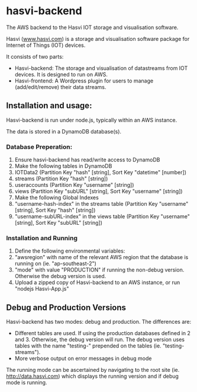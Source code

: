 # hasvi-backend
The AWS backend to the Hasvi IOT storage and visualisation software.

Hasvi (www.hasvi.com) is a storage and visualisation software package for Internet of Things (IOT) devices.

It consists of two parts:
- Hasvi-backend: The storage and visualisation of datastreams from IOT devices. It is designed to run on AWS.
- Hasvi-frontend: A Wordpress plugin for users to manage (add/edit/remove) their data streams.

## Installation and usage:
Hasvi-backend is run under node.js, typically within an AWS instance.

The data is stored in a DynamoDB database(s).

### Database Preperation:
1. Ensure hasvi-backend has read/write access to DynamoDB
2. Make the following tables in DynamoDB
  1. IOTData2 (Partition Key "hash" [string], Sort Key "datetime" [number])
  2. streams (Partition Key "hash" [string])
  3. useraccounts (Partition Key "username" [string])
  4. views (Partition Key "subURL" [string], Sort Key "username" [string])
3. Make the following Global Indexes
  1. "username-hash-index" in the streams table (Partition Key "username" [string], Sort Key "hash" [string])
  2. "username-subURL-index" in the views table (Partition Key "username" [string], Sort Key "subURL" [string])
  
### Installation and Running 
1. Define the following environmental variables:
  1. "awsregion" with name of the relevant AWS region that the database is running on (ie. "ap-southeast-2")
  2. "mode" with value "PRODUCTION" if running the non-debug version. Otherwise the debug version is used.
2. Upload a zipped copy of Hasvi-backend to an AWS instance, or run "nodejs Hasvi-App.js" 

## Debug and Production Versions
Hasvi-backend has two modes: debug and production. The differences are:
- Different tables are used. If using the production databases defined in 2 and 3. Otherwise, the debug version will run. The debug version uses tables with the name "testing-" prepended on the tables (ie. "testing-streams").
- More verbose output on error messages in debug mode

The running mode can be ascertained by navigating to the root site (ie. http://data.hasvi.com) which displays the running version and if debug mode is running.

